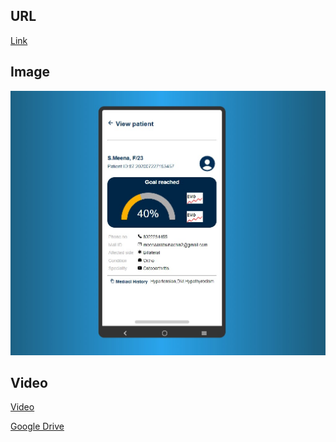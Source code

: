 ## URL

[Link](https://soham-0047.github.io/Doctor-Web-App/)
## Image
![](./phone.jpg)
## Video
[Video](./Soham%20Code%20&%20UI%20Recording.mp4)

[Google Drive](https://drive.google.com/drive/folders/1XnjuNFRvfdrIRyiX7I4Dj4W7juOKJV1q?usp=sharing)